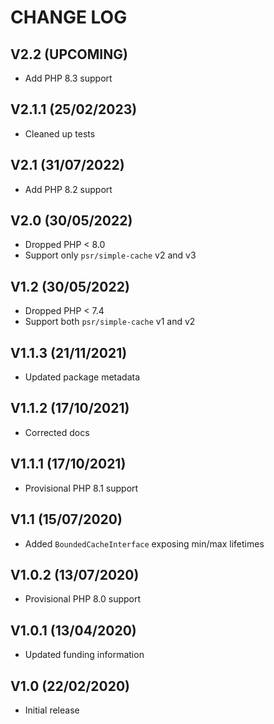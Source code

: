 CHANGE LOG
==========


## V2.2 (UPCOMING)

* Add PHP 8.3 support


## V2.1.1 (25/02/2023)

* Cleaned up tests


## V2.1 (31/07/2022)

* Add PHP 8.2 support


## V2.0 (30/05/2022)

* Dropped PHP < 8.0
* Support only `psr/simple-cache` v2 and v3


## V1.2 (30/05/2022)

* Dropped PHP < 7.4
* Support both `psr/simple-cache` v1 and v2


## V1.1.3 (21/11/2021)

* Updated package metadata


## V1.1.2 (17/10/2021)

* Corrected docs


## V1.1.1 (17/10/2021)

* Provisional PHP 8.1 support


## V1.1 (15/07/2020)

* Added `BoundedCacheInterface` exposing min/max lifetimes


## V1.0.2 (13/07/2020)

* Provisional PHP 8.0 support


## V1.0.1 (13/04/2020)

* Updated funding information


## V1.0 (22/02/2020)

* Initial release
